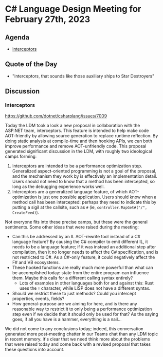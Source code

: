 # C# Language Design Meeting for February 27th, 2023

## Agenda

- [Interceptors](#interceptors)

## Quote of the Day

- "Interceptors, that sounds like those auxiliary ships to Star Destroyers"

## Discussion

### Interceptors

https://github.com/dotnet/csharplang/issues/7009

Today the LDM took a look a new proposal in collaboration with the ASP.NET team, interceptors. This feature is
intended to help make code AOT-friendly by allowing source generation to replace runtime reflection. By doing static
analysis at compile-time and then hooking APIs, we can both improve performance and remove AOT-unfriendly code. This
proposal generated significant discussion in the LDM, with roughly two ideological camps forming:

1. Interceptors are intended to be a performance optimization step. Generalized aspect-oriented programming is not
   a goal of the proposal, and the mechanism they work by is effectively an implementation detail. Users should not
   need to know that a method has been intercepted, so long as the debugging experience works well.
2. Interceptors are a generalized language feature, of which AOT-optimization is just one possible application. Users
   should know when a method call has been intercepted: perhaps they need to indicate this by putting a sigil at the
   callsite, such as `#` (ie, `controller.MapGet#("/", CreateFeed)`).

Not everyone fits into these precise camps, but these were the general sentiments. Some other ideas that were raised
during the meeting:

* Can this be addressed by an IL AOT-rewrite tool instead of a C# language feature? By causing the C# compiler to
  emit different IL, it needs to be a language feature; if it was instead an additional step after compilation, then
  it no longer needs to affect the C# specification, and is not restricted to C#. As a C#-only feature, it could
  negatively affect the F# and VB ecosystems.
* These hooked functions are really much more powerful than what can be accomplished today: state from the entire program
  can influence them. Maybe this calls for a different calling syntax entirely?
    * Lots of examples in other languages both for and against this: Rust uses the `!` character, while LISP does not
      have a different syntax.
* Should we restrict these to just methods? Could you intercept properties, events, fields?
* How general-purpose are we aiming for here, and is there any reasonable way to restrict it to only being a performance
  optimization step even if we decide that it should only be used for that? As the saying goes, if all you have is a
  hammer, everything is a nail...

We did not come to any conclusions today; indeed, this conversation generated more post-meeting chatter in our Teams
chat than any LDM topic in recent memory. It's clear that we need think more about the problems that were raised today
and come back with a revised proposal that takes these questions into account.
